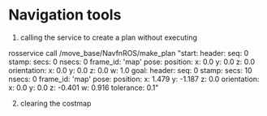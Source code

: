 Navigation tools
================

1. calling the service to create a plan without executing

rosservice call /move_base/NavfnROS/make_plan "start:
  header:
    seq: 0
    stamp:
      secs: 0
      nsecs: 0
    frame_id: 'map'
  pose:
    position:
      x: 0.0
      y: 0.0
      z: 0.0
    orientation:
      x: 0.0
      y: 0.0
      z: 0.0
      w: 1.0
goal:
  header:
    seq: 0
    stamp:
      secs: 10
      nsecs: 0
    frame_id: 'map'
  pose:
    position:
      x: 1.479
      y: -1.187
      z: 0.0
    orientation:
      x: 0.0
      y: 0.0
      z: -0.401
      w: 0.916
tolerance: 0.1"

2. clearing the costmap